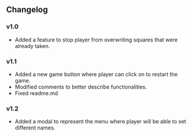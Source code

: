 
## Changelog
### v1.0
- Added a feature to stop player from overwriting squares that were already taken.

### v1.1
- Added a new game button where player can click on to restart the game.
- Modified comments to better describe functionalities.
- Fixed readme.md

### v1.2
- Added a modal to represent the menu where player will be able to set different names. 
